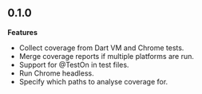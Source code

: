 ## 0.1.0
**Features**
- Collect coverage from Dart VM and Chrome tests.
- Merge coverage reports if multiple platforms are run.
- Support for @TestOn in test files.
- Run Chrome headless.
- Specify which paths to analyse coverage for.
